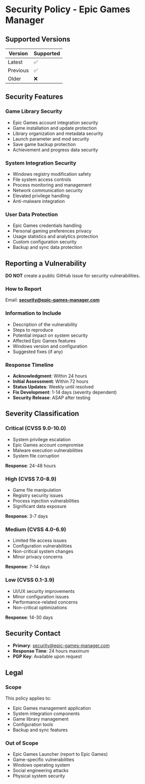 # Security Policy - Epic Games Manager

## Supported Versions

| Version | Supported          |
| ------- | ------------------ |
| Latest  | :white_check_mark: |
| Previous| :white_check_mark: |
| Older   | :x:                |

## Security Features

### Game Library Security
- Epic Games account integration security
- Game installation and update protection
- Library organization and metadata security
- Launch parameter and mod security
- Save game backup protection
- Achievement and progress data security

### System Integration Security
- Windows registry modification safety
- File system access controls
- Process monitoring and management
- Network communication security
- Elevated privilege handling
- Anti-malware integration

### User Data Protection
- Epic Games credentials handling
- Personal gaming preferences privacy
- Usage statistics and analytics protection
- Custom configuration security
- Backup and sync data protection

## Reporting a Vulnerability

**DO NOT** create a public GitHub issue for security vulnerabilities.

### How to Report
Email: **security@epic-games-manager.com**

### Information to Include
- Description of the vulnerability
- Steps to reproduce
- Potential impact on system security
- Affected Epic Games features
- Windows version and configuration
- Suggested fixes (if any)

### Response Timeline
- **Acknowledgment**: Within 24 hours
- **Initial Assessment**: Within 72 hours
- **Status Updates**: Weekly until resolved
- **Fix Development**: 1-14 days (severity dependent)
- **Security Release**: ASAP after testing

## Severity Classification

### Critical (CVSS 9.0-10.0)
- System privilege escalation
- Epic Games account compromise
- Malware execution vulnerabilities
- System file corruption

**Response**: 24-48 hours

### High (CVSS 7.0-8.9)
- Game file manipulation
- Registry security issues
- Process injection vulnerabilities
- Significant data exposure

**Response**: 3-7 days

### Medium (CVSS 4.0-6.9)
- Limited file access issues
- Configuration vulnerabilities
- Non-critical system changes
- Minor privacy concerns

**Response**: 7-14 days

### Low (CVSS 0.1-3.9)
- UI/UX security improvements
- Minor configuration issues
- Performance-related concerns
- Non-critical optimizations

**Response**: 14-30 days

## Security Contact

- **Primary**: security@epic-games-manager.com
- **Response Time**: 24 hours maximum
- **PGP Key**: Available upon request

## Legal

### Scope
This policy applies to:
- Epic Games management application
- System integration components
- Game library management
- Configuration tools
- Backup and sync features

### Out of Scope
- Epic Games Launcher (report to Epic Games)
- Game-specific vulnerabilities
- Windows operating system
- Social engineering attacks
- Physical system security